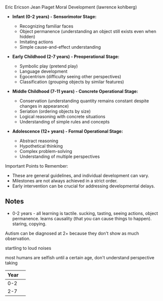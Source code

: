 Eric Ericson
Jean Piaget
Moral Development (lawrence kohlberg)

- **Infant (0-2 years) - Sensorimotor Stage:**
    
    - Recognizing familiar faces 
    - Object permanence (understanding an object still exists even when hidden) 
    - Imitating actions 
    - Simple cause-and-effect understanding
- **Early Childhood (2-7 years) - Preoperational Stage:**
    
    - Symbolic play (pretend play) 
    - Language development 
    - Egocentrism (difficulty seeing other perspectives) 
    - Classification (grouping objects by similar features) 
    
- **Middle Childhood (7-11 years) - Concrete Operational Stage:**
    
    - Conservation (understanding quantity remains constant despite changes in appearance) 
    - Seriation (ordering objects by size) 
    - Logical reasoning with concrete situations 
    - Understanding of simple rules and concepts 
    
- **Adolescence (12+ years) - Formal Operational Stage:**
    
    - Abstract reasoning 
    - Hypothetical thinking 
    - Complex problem-solving 
    - Understanding of multiple perspectives 
    

Important Points to Remember:

- These are general guidelines, and individual development can vary.
- Milestones are not always achieved in a strict order.
- Early intervention can be crucial for addressing developmental delays.

## Notes

- 0-2 years - all learning is tactile. sucking, tasting, seeing actions, object permanence. learns causality (that you can cause things to happen). staring, copying.

Autism can be diagnosed at 2+ because they don't show as much observation.

startling to loud noises

most humans are selfish until a certain age, don't understand perspective taking

| Year |     |
| ---- | --- |
| 0-2  |     |
| 2-7  |     |
